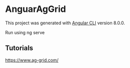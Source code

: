# AnguarAgGrid

This project was generated with [Angular CLI](https://github.com/angular/angular-cli) version 8.0.0.

Run using ng serve


## Tutorials

https://www.ag-grid.com/


